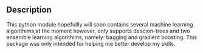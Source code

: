 Description
-----------

This python module hopefullly will soon contains several machine learning algorithims,at the moment however, only supports descion-trees and two ensemble learning algorithims, namely: bagging and gradient boosting. This package was only intended for helping me better develop my skills.